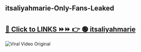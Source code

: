 
 ## itsaliyahmarie-Only-Fans-Leaked

# <h2><a href="https://clipsfans.com/itsaliyahmarie&ref=git">🔗 Click to LINKS ⏩⏩ 👉 🟢 itsaliyahmarie </a></h2>

<a href="https://clipsfans.com/itsaliyahmarie&ref=git" rel="nofollow" data-target="animated-image.originalLink"><img src="https://i.ibb.co.com/xMMVF88/686577567.gif" alt="Viral Video Original" style="max-width: 100%; display: inline-block;" data-target="animated-image.originalImage"></a>
